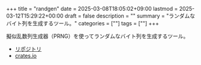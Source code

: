 +++
title = "randgen"
date = 2025-03-08T18:05:02+09:00
lastmod = 2025-03-12T15:29:22+00:00
draft = false
description = ""
summary = "ランダムなバイト列を生成するツール。"
categories = [""]
tags = [""]
+++

擬似乱数列生成器（PRNG）を使ってランダムなバイト列を生成するツール。

- [リポジトリ](https://github.com/sorairolake/randgen)
- [crates.io](https://crates.io/crates/randgen)
